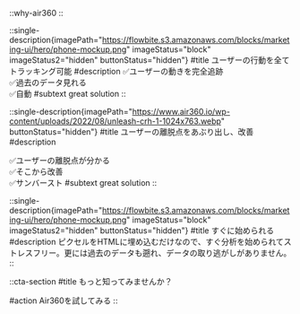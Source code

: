<!-- ::video-hero
#title
Why Air360?
#subtitle
Air360は従来のアナリティクスツールとは違い、ユーザーの行動を360°把握することで、「なぜ買ってくれたのか、買ってくれなかったのか」を明確にします。
:: -->

::why-air360
::

::single-description{imagePath="https://flowbite.s3.amazonaws.com/blocks/marketing-ui/hero/phone-mockup.png" imageStatus="block" imageStatus2="hidden" buttonStatus="hidden"}
#title
ユーザーの行動を全てトラッキング可能
#description
:white_check_mark:ユーザーの動きを完全追跡<br>
:white_check_mark:過去のデータ見れる<br>
:white_check_mark:自動
#subtext
great solution
::

::single-description{imagePath="https://www.air360.io/wp-content/uploads/2022/08/unleash-crh-1-1024x763.webp" buttonStatus="hidden"}
#title
ユーザーの離脱点をあぶり出し、改善
#description
<!-- リアルタイムで顧客体験のデータを取得し、データに基づいた機敏な意思決定によりコンバージョンの増加を
可能にします。 -->
:white_check_mark:ユーザーの離脱点が分かる<br>
:white_check_mark:そこから改善<br>
:white_check_mark:サンバースト
#subtext
great solution
::

::single-description{imagePath="https://flowbite.s3.amazonaws.com/blocks/marketing-ui/hero/phone-mockup.png" imageStatus="block" imageStatus2="hidden" buttonStatus="hidden"}
#title
すぐに始められる
#description
ピクセルをHTMLに埋め込むだけなので、すぐ分析を始められてストレスフリー。更には過去のデータも遡れ、データの取り逃がしがありません。
::

<!-- ::company-logos
#title
愛される E コマースブランドが Air360 を採用しています
:: -->

::cta-section
#title
もっと知ってみませんか？

#action
Air360を試してみる
::